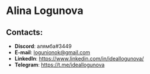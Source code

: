 # Alina Logunova


## Contacts:

- **Discord**: алямба#3449
- **E-mail**: logunionok@gmail.com
- **LinkedIn**: https://www.linkedin.com/in/ideallogunova/
- **Telegram**: https://t.me/ideallogunova
